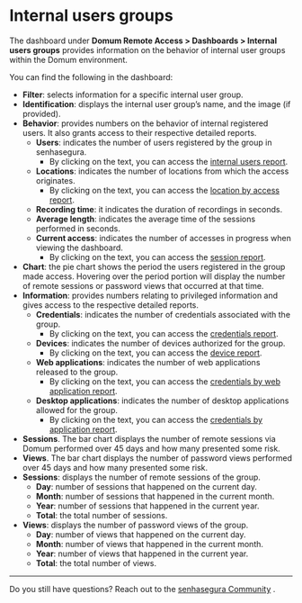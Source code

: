# Internal users groups

The dashboard under **Domum Remote Access > Dashboards > Internal users groups** provides information on the behavior of internal user groups within the Domum environment.
 
You can find the following in the dashboard:

* **Filter**: selects information for a specific internal user group.
* **Identification**: displays the internal user group’s name, and the image (if provided).
* **Behavior**: provides numbers on the behavior of internal registered users. It also grants access to their respective detailed reports.
    * **Users**: indicates the number of users registered by the group in senhasegura.
        * By clicking on the text, you can access the [internal users report](/v3-32/docs/domum-internal-users-home-screen).
    * **Locations**: indicates the number of locations from which the access originates.
        * By clicking on the text, you can access the [location by access report](/v3-32/docs/domum-access-report).
    * **Recording time**: it indicates the duration of recordings in seconds.
    * **Average length**: indicates the average time of the sessions performed in seconds.
    * **Current access**: indicates the number of accesses in progress when viewing the dashboard.
        * By clicking on the text, you can access the [session report](/v3-32/docs/domum-sessions-report). 
* **Chart**: the pie chart shows the period the users registered in the group made access. Hovering over the period portion will display the number of remote sessions or password views that occurred at that time.
* **Information**: provides numbers relating to privileged information and gives access to the respective detailed reports.
    * **Credentials**: indicates the number of credentials associated with the group.
        * By clicking on the text, you can access the [credentials report](/v3-32/docs/domum-credentials-report-for-domum-remote-access).
    * **Devices**: indicates the number of devices authorized for the group.
        * By clicking on the text, you can access the [device report](/v3-32/docs/domum-devices-report).
    * **Web applications**: indicates the number of web applications released to the group.
        * By clicking on the text, you can access the [credentials by web application report](/v3-32/docs/domum-credentials-by-application-reports).
    * **Desktop applications**: indicates the number of desktop applications allowed for the group.
        * By clicking on the text, you can access the [credentials by application report](/v3-32/docs/domum-credentials-by-application-reports).
* **Sessions**. The bar chart displays the number of remote sessions via Domum performed over 45 days and how many presented some risk.
* **Views**. The bar chart displays the number of password views performed over 45 days and how many presented some risk.
* **Sessions**: displays the number of remote sessions of the group.
    * **Day**: number of sessions that happened on the current day.
    * **Month**: number of sessions that happened in the current month.
    * **Year**: number of sessions that happened in the current year.
    * **Total**: the total number of sessions.
* **Views**: displays the number of password views of the group.
    * **Day**: number of views that happened on the current day.
    * **Month**: number of views that happened in the current month.
    * **Year**: number of views that happened in the current year.
    * **Total**: the total number of views.
* * *
Do you still have questions? Reach out to the [senhasegura Community](https://community.senhasegura.io/) .